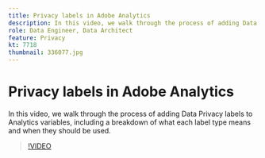 ```yaml
---
title: Privacy labels in Adobe Analytics
description: In this video, we walk through the process of adding Data Privacy labels to Analytics variables, including a breakdown of what each label type means and when they should be used.
role: Data Engineer, Data Architect
feature: Privacy
kt: 7718
thumbnail: 336077.jpg
---
```


# Privacy labels in Adobe Analytics

In this video, we walk through the process of adding Data Privacy labels to Analytics variables, including a breakdown of what each label type means and when they should be used.

>[!VIDEO](https://video.tv.adobe.com/v/336077?quality=12&learn=on)
